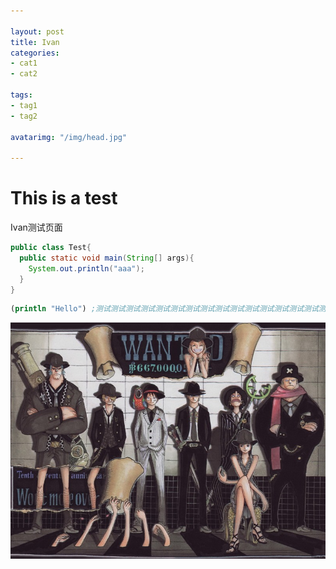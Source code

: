 ```yaml
---

layout: post
title: Ivan
categories:
- cat1
- cat2

tags:
- tag1
- tag2

avatarimg: "/img/head.jpg"

---
```



# This is a test

Ivan测试页面

```java
public class Test{
  public static void main(String[] args){
    System.out.println("aaa");
  }
}
```

```clojure
(println "Hello") ;测试测试测试测试测试测试测试测试测试测试测试测试测试测试测试测试测试测试测试测试测试测试测试测试测试
```


![](/img/op.jpg)
